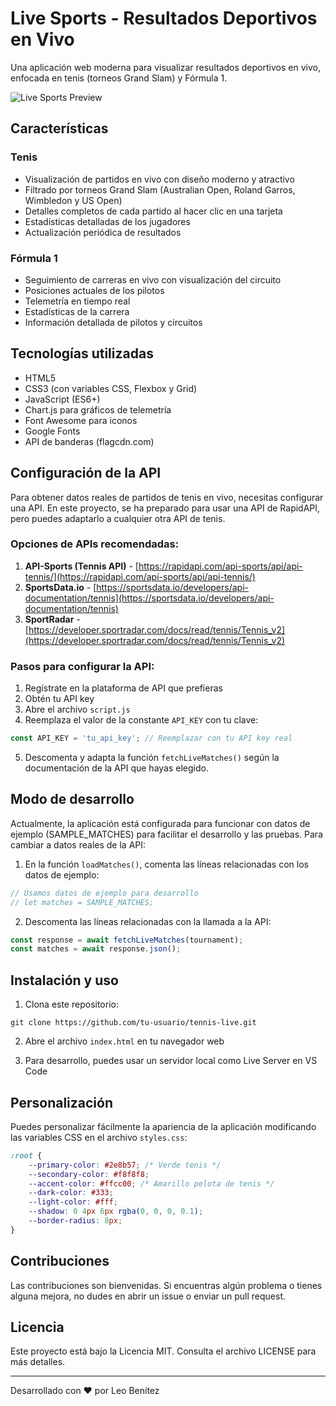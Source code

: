 # Live Sports - Resultados Deportivos en Vivo

Una aplicación web moderna para visualizar resultados deportivos en vivo, enfocada en tenis (torneos Grand Slam) y Fórmula 1.

![Live Sports Preview](https://via.placeholder.com/800x400?text=Live+Sports+Preview)

## Características

### Tenis
- Visualización de partidos en vivo con diseño moderno y atractivo
- Filtrado por torneos Grand Slam (Australian Open, Roland Garros, Wimbledon y US Open)
- Detalles completos de cada partido al hacer clic en una tarjeta
- Estadísticas detalladas de los jugadores
- Actualización periódica de resultados

### Fórmula 1
- Seguimiento de carreras en vivo con visualización del circuito
- Posiciones actuales de los pilotos
- Telemetría en tiempo real
- Estadísticas de la carrera
- Información detallada de pilotos y circuitos

## Tecnologías utilizadas

- HTML5
- CSS3 (con variables CSS, Flexbox y Grid)
- JavaScript (ES6+)
- Chart.js para gráficos de telemetría
- Font Awesome para iconos
- Google Fonts
- API de banderas (flagcdn.com)

## Configuración de la API

Para obtener datos reales de partidos de tenis en vivo, necesitas configurar una API. En este proyecto, se ha preparado para usar una API de RapidAPI, pero puedes adaptarlo a cualquier otra API de tenis.

### Opciones de APIs recomendadas:

1. **API-Sports (Tennis API)** - [https://rapidapi.com/api-sports/api/api-tennis/](https://rapidapi.com/api-sports/api/api-tennis/)
2. **SportsData.io** - [https://sportsdata.io/developers/api-documentation/tennis](https://sportsdata.io/developers/api-documentation/tennis)
3. **SportRadar** - [https://developer.sportradar.com/docs/read/tennis/Tennis_v2](https://developer.sportradar.com/docs/read/tennis/Tennis_v2)

### Pasos para configurar la API:

1. Regístrate en la plataforma de API que prefieras
2. Obtén tu API key
3. Abre el archivo `script.js`
4. Reemplaza el valor de la constante `API_KEY` con tu clave:

```javascript
const API_KEY = 'tu_api_key'; // Reemplazar con tu API key real
```

5. Descomenta y adapta la función `fetchLiveMatches()` según la documentación de la API que hayas elegido.

## Modo de desarrollo

Actualmente, la aplicación está configurada para funcionar con datos de ejemplo (SAMPLE_MATCHES) para facilitar el desarrollo y las pruebas. Para cambiar a datos reales de la API:

1. En la función `loadMatches()`, comenta las líneas relacionadas con los datos de ejemplo:

```javascript
// Usamos datos de ejemplo para desarrollo
// let matches = SAMPLE_MATCHES;
```

2. Descomenta las líneas relacionadas con la llamada a la API:

```javascript
const response = await fetchLiveMatches(tournament);
const matches = await response.json();
```

## Instalación y uso

1. Clona este repositorio:
```
git clone https://github.com/tu-usuario/tennis-live.git
```

2. Abre el archivo `index.html` en tu navegador web

3. Para desarrollo, puedes usar un servidor local como Live Server en VS Code

## Personalización

Puedes personalizar fácilmente la apariencia de la aplicación modificando las variables CSS en el archivo `styles.css`:

```css
:root {
    --primary-color: #2e8b57; /* Verde tenis */
    --secondary-color: #f8f8f8;
    --accent-color: #ffcc00; /* Amarillo pelota de tenis */
    --dark-color: #333;
    --light-color: #fff;
    --shadow: 0 4px 6px rgba(0, 0, 0, 0.1);
    --border-radius: 8px;
}
```

## Contribuciones

Las contribuciones son bienvenidas. Si encuentras algún problema o tienes alguna mejora, no dudes en abrir un issue o enviar un pull request.

## Licencia

Este proyecto está bajo la Licencia MIT. Consulta el archivo LICENSE para más detalles.

---

Desarrollado con ❤️ por Leo Benítez
